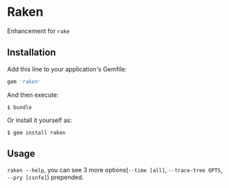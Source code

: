 # Raken

Enhancement for `rake`

## Installation

Add this line to your application's Gemfile:

```ruby
gem 'raken'
```

And then execute:

    $ bundle

Or install it yourself as:

    $ gem install raken

## Usage

`raken --help`, you can see 3 more options(`--time [all]`, `--trace-tree OPTS`, `--pry [csnfe]`) prepended.
